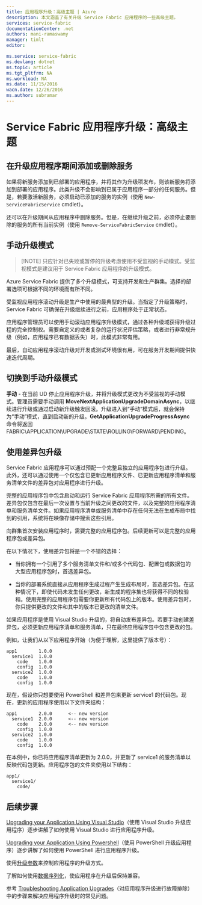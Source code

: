 ```yaml
---
title: 应用程序升级：高级主题 | Azure
description: 本文涵盖了有关升级 Service Fabric 应用程序的一些高级主题。
services: service-fabric
documentationCenter: .net
authors: mani-ramaswamy
manager: timlt
editor: 

ms.service: service-fabric
ms.devlang: dotnet
ms.topic: article
ms.tgt_pltfrm: NA
ms.workload: NA
ms.date: 11/15/2016
wacn.date: 12/26/2016
ms.author: subramar
---
```


# Service Fabric 应用程序升级：高级主题
## 在升级应用程序期间添加或删除服务
如果将新服务添加到已部署的应用程序，并将其作为升级项发布，则该新服务将添加到部署的应用程序。此类升级不会影响到已属于应用程序一部分的任何服务。但是，若要激活新服务，必须启动已添加的服务的实例（使用 `New-ServiceFabricService` cmdlet）。

还可以在升级期间从应用程序中删除服务。但是，在继续升级之前，必须停止要删除的服务的所有当前实例（使用 `Remove-ServiceFabricService` cmdlet）。

## 手动升级模式

> [!NOTE]  只应针对已失败或暂停的升级考虑使用不受监视的手动模式。受监视模式是建议用于 Service Fabric 应用程序的升级模式。

Azure Service Fabric 提供了多个升级模式，可支持开发和生产群集。选择的部署选项可根据不同的环境而有所不同。

受监视应用程序滚动升级是生产中使用的最典型的升级。当指定了升级策略时，Service Fabric 可确保在升级继续进行之前，应用程序处于正常状态。

 应用程序管理员可以使用手动滚动应用程序升级模式，通过各种升级域获得升级过程的完全控制权。需要自定义的或者复杂的运行状况评估策略，或者进行非常规升级（例如，应用程序已有数据丢失）时，此模式非常有用。

最后，自动应用程序滚动升级对开发或测试环境很有用，可在服务开发期间提供快速迭代周期。

## 切换到手动升级模式
**手动** - 在当前 UD 停止应用程序升级，并将升级模式更改为不受监视的手动模式。管理员需要手动调用 **MoveNextApplicationUpgradeDomainAsync**，以继续进行升级或通过启动新升级触发回滚。升级进入到“手动”模式后，就会保持为“手动”模式，直到启动新的升级。**GetApplicationUpgradeProgressAsync** 命令将返回 FABRIC\\APPLICATION\\UPGRADE\\STATE\\ROLLING\\FORWARD\\PENDING。

## 使用差异包升级
Service Fabric 应用程序可以通过预配一个完整且独立的应用程序包进行升级。此外，还可以通过使用一个仅包含已更新应用程序文件、已更新应用程序清单和服务清单文件的差异包对应用程序进行升级。

完整的应用程序包中包含启动和运行 Service Fabric 应用程序所需的所有文件。差异包仅包含在最后一次设置与当前升级之间更改的文件，以及完整的应用程序清单和服务清单文件。如果应用程序清单或服务清单中存在任何无法在生成布局中找到的引用，系统将在映像存储中搜索这些引用。

向群集首次安装应用程序时，需要完整的应用程序包。后续更新可以是完整的应用程序包或差异包。

在以下情况下，使用差异包将是一个不错的选择：

* 当你拥有一个引用了多个服务清单文件和/或多个代码包、配置包或数据包的大型应用程序包时，首选差异包。

* 当你的部署系统直接从应用程序生成过程产生生成布局时，首选差异包。在这种情况下，即使代码未发生任何更改，新生成的程序集也将获得不同的校验和。使用完整的应用程序包需要你更新所有代码包上的版本。使用差异包时，你只提供更改的文件和其中的版本已更改的清单文件。

如果应用程序是使用 Visual Studio 升级的，将自动发布差异包。若要手动创建差异包，必须更新应用程序清单和服务清单，只在最终应用程序包中包含更改的包。

例如，让我们从以下应用程序开始（为便于理解，这里提供了版本号）：

	app1       	1.0.0
	  service1 	1.0.0
	    code   	1.0.0
	    config 	1.0.0
	  service2 	1.0.0
	    code   	1.0.0
	    config 	1.0.0

现在，假设你只想要使用 PowerShell 和差异包来更新 service1 的代码包。现在，更新的应用程序使用以下文件夹结构：

	app1       	2.0.0      <-- new version
	  service1 	2.0.0      <-- new version
	    code   	2.0.0      <-- new version
	    config 	1.0.0
	  service2 	1.0.0
	    code   	1.0.0
	    config 	1.0.0

在本例中，你已将应用程序清单更新为 2.0.0，并更新了 service1 的服务清单以反映代码包更新。应用程序包的文件夹使用以下结构：

	app1/
	  service1/
	    code/

## 后续步骤

[Upgrading your Application Using Visual Studio](./service-fabric-application-upgrade-tutorial.md)（使用 Visual Studio 升级应用程序）逐步讲解了如何使用 Visual Studio 进行应用程序升级。

[Upgrading your Application Using Powershell](./service-fabric-application-upgrade-tutorial-powershell.md)（使用 PowerShell 升级应用程序）逐步讲解了如何使用 PowerShell 进行应用程序升级。

使用[升级参数](./service-fabric-application-upgrade-parameters.md)来控制应用程序的升级方式。

了解如何使用[数据序列化](./service-fabric-application-upgrade-data-serialization.md)，使应用程序在升级后保持兼容。

参考 [Troubleshooting Application Upgrades](./service-fabric-application-upgrade-troubleshooting.md)（对应用程序升级进行故障排除）中的步骤来解决应用程序升级时的常见问题。
 
<!---HONumber=Mooncake_1219_2016-->